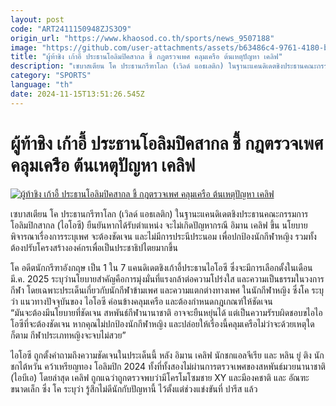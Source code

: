 ```yaml
---
layout: post
code: "ART2411150948ZJS3O9"
origin_url: "https://www.khaosod.co.th/sports/news_9507188"
image: "https://github.com/user-attachments/assets/b63486c4-9761-4180-ba03-5a259982d695"
title: "ผู้ท้าชิง เก้าอี้ ประธานโอลิมปิคสากล ชี้ กฎตรวจเพศ คลุมเครือ ต้นเหตุปัญหา เคลิฟ"
description: "เซบาสเตียน โค ประธานกรีฑาโลก (เวิลด์ แอธเลติก) ในฐานะแคนดิเดตชิงประธานคณะกรรมการโอลิมปิกสากล (ไอโอซี) ยืนยันหากได้รับตำแหน่ง จะไม่เกิดปัญหากรณี อิมาน เคลิฟ"
category: "SPORTS"
language: "th"
date: 2024-11-15T13:51:26.545Z
---
```


# ผู้ท้าชิง เก้าอี้ ประธานโอลิมปิคสากล ชี้ กฎตรวจเพศ คลุมเครือ ต้นเหตุปัญหา เคลิฟ

[![ผู้ท้าชิง เก้าอี้ ประธานโอลิมปิคสากล ชี้ กฎตรวจเพศ คลุมเครือ ต้นเหตุปัญหา เคลิฟ](https://www.khaosod.co.th/wpapp/uploads/2024/11/IOC1.jpg "ผู้ท้าชิง เก้าอี้ ประธานโอลิมปิคสากล ชี้ กฎตรวจเพศ คลุมเครือ ต้นเหตุปัญหา เคลิฟ")](https://www.khaosod.co.th/wpapp/uploads/2024/11/IOC1.jpg)

เซบาสเตียน โค ประธานกรีฑาโลก (เวิลด์ แอธเลติก) ในฐานะแคนดิเดตชิงประธานคณะกรรมการโอลิมปิกสากล (ไอโอซี) ยืนยันหากได้รับตำแหน่ง จะไม่เกิดปัญหากรณี อิมาน เคลิฟ ขึ้น นโยบายพิจารณาเรื่องการระบุเพศ จะต้องชัดเจน และไม่มีการประนีประนอม เพื่อปกป้องนักกีฬาหญิง รวมทั้งต้องปรับโครงสร้างองค์กรเพื่อเป็นประชาธิปไตยมากขึ้น

โค อดีตนักกรีฑาอังกฤษ เป็น 1 ใน 7 แคนดิเดตชิงเก้าอี้ประธานไอโอซี ซึ่งจะมีการเลือกตั้งในเดือน มี.ค. 2025 ระบุว่านโยบายสำคัญคือการมุ่งมั่นที่แรงกล้าต่อความโปร่งใส และความเป็นธรรมในวงการกีฬา โดยเฉพาะประเด็นเกี่ยวกับนักกีฬาข้ามเพศ และความแตกต่างทางเพศ ในนักกีฬาหญิง ซึ่งโค ระบุว่า แนวทางปัจจุบันของ ไอโอซี ค่อนข้างคลุมเครือ และต้องกำหนดกฎเกณฑ์ให้ชัดเจน  
“มันจะต้องมีนโยบายที่ชัดเจน สหพันธ์กีฬานานาชาติ อาจจะยืนหยุ่นได้ แต่เป็นความรัรบผิดชอบขไอไอโอซีที่จะต้องชัดเจน หากคุณไม่ปกป้องนักกีฬาหญิง และปล่อยให้เรื่องนี้คลุมเครือไม่ว่าจะด้วยเหตุใดก็ตาม กีฬาประเภทหญิงจะจบไม่สวย”

ไอโอซี ถูกตั้งคำถามถึงความชัดเจนในประเด็นนี้ หลัง อิมาน เคลิฟ นักชกแอลจีเรีย และ หลิน ยู่ ติง นักชกไต้หวัน คว้าเหรียญทอง โอลิมปิก 2024 ทั้งที่ทั้งสองไม่ผ่านการตรวจเพศของสหพันธ์มวยนานาชาติ (ไอบีเอ) โดยล่าสุด เคลิฟ ถูกแฉว่าถูกตรวจพบว่ามีโครโมโซมชาย XY และมีองคชาติ และ อัณฑะขนาดเล็ก ซึ่ง โค ระบุว่า รู้สึกไม่ดีนักกับปัญหานี้ ไว้ตั้งแต่ช่วงแข่งขันที่ ปารีส แล้ว